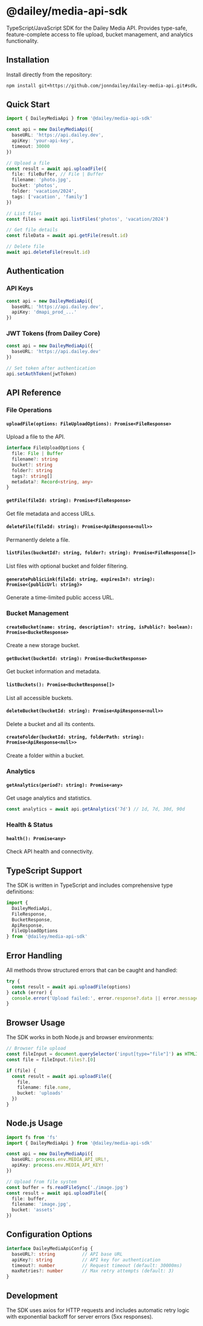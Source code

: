 # @dailey/media-api-sdk

TypeScript/JavaScript SDK for the Dailey Media API. Provides type-safe, feature-complete access to file upload, bucket management, and analytics functionality.

## Installation

Install directly from the repository:

```bash
npm install git+https://github.com/jonndailey/dailey-media-api.git#sdk/javascript
```

## Quick Start

```typescript
import { DaileyMediaApi } from '@dailey/media-api-sdk'

const api = new DaileyMediaApi({
  baseURL: 'https://api.dailey.dev',
  apiKey: 'your-api-key',
  timeout: 30000
})

// Upload a file
const result = await api.uploadFile({
  file: fileBuffer, // File | Buffer
  filename: 'photo.jpg',
  bucket: 'photos',
  folder: 'vacation/2024',
  tags: ['vacation', 'family']
})

// List files
const files = await api.listFiles('photos', 'vacation/2024')

// Get file details
const fileData = await api.getFile(result.id)

// Delete file
await api.deleteFile(result.id)
```

## Authentication

### API Keys
```typescript
const api = new DaileyMediaApi({
  baseURL: 'https://api.dailey.dev',
  apiKey: 'dmapi_prod_...'
})
```

### JWT Tokens (from Dailey Core)
```typescript
const api = new DaileyMediaApi({
  baseURL: 'https://api.dailey.dev'
})

// Set token after authentication
api.setAuthToken(jwtToken)
```

## API Reference

### File Operations

#### `uploadFile(options: FileUploadOptions): Promise<FileResponse>`
Upload a file to the API.

```typescript
interface FileUploadOptions {
  file: File | Buffer
  filename?: string
  bucket?: string
  folder?: string
  tags?: string[]
  metadata?: Record<string, any>
}
```

#### `getFile(fileId: string): Promise<FileResponse>`
Get file metadata and access URLs.

#### `deleteFile(fileId: string): Promise<ApiResponse<null>>`
Permanently delete a file.

#### `listFiles(bucketId?: string, folder?: string): Promise<FileResponse[]>`
List files with optional bucket and folder filtering.

#### `generatePublicLink(fileId: string, expiresIn?: string): Promise<{publicUrl: string}>`
Generate a time-limited public access URL.

### Bucket Management

#### `createBucket(name: string, description?: string, isPublic?: boolean): Promise<BucketResponse>`
Create a new storage bucket.

#### `getBucket(bucketId: string): Promise<BucketResponse>`
Get bucket information and metadata.

#### `listBuckets(): Promise<BucketResponse[]>`
List all accessible buckets.

#### `deleteBucket(bucketId: string): Promise<ApiResponse<null>>`
Delete a bucket and all its contents.

#### `createFolder(bucketId: string, folderPath: string): Promise<ApiResponse<null>>`
Create a folder within a bucket.

### Analytics

#### `getAnalytics(period?: string): Promise<any>`
Get usage analytics and statistics.

```typescript
const analytics = await api.getAnalytics('7d') // 1d, 7d, 30d, 90d
```

### Health & Status

#### `health(): Promise<any>`
Check API health and connectivity.

## TypeScript Support

The SDK is written in TypeScript and includes comprehensive type definitions:

```typescript
import { 
  DaileyMediaApi,
  FileResponse,
  BucketResponse,
  ApiResponse,
  FileUploadOptions
} from '@dailey/media-api-sdk'
```

## Error Handling

All methods throw structured errors that can be caught and handled:

```typescript
try {
  const result = await api.uploadFile(options)
} catch (error) {
  console.error('Upload failed:', error.response?.data || error.message)
}
```

## Browser Usage

The SDK works in both Node.js and browser environments:

```typescript
// Browser file upload
const fileInput = document.querySelector('input[type="file"]') as HTMLInputElement
const file = fileInput.files?.[0]

if (file) {
  const result = await api.uploadFile({
    file,
    filename: file.name,
    bucket: 'uploads'
  })
}
```

## Node.js Usage

```typescript
import fs from 'fs'
import { DaileyMediaApi } from '@dailey/media-api-sdk'

const api = new DaileyMediaApi({
  baseURL: process.env.MEDIA_API_URL!,
  apiKey: process.env.MEDIA_API_KEY!
})

// Upload from file system
const buffer = fs.readFileSync('./image.jpg')
const result = await api.uploadFile({
  file: buffer,
  filename: 'image.jpg',
  bucket: 'assets'
})
```

## Configuration Options

```typescript
interface DaileyMediaApiConfig {
  baseURL?: string          // API base URL
  apiKey?: string           // API key for authentication
  timeout?: number          // Request timeout (default: 30000ms)
  maxRetries?: number       // Max retry attempts (default: 3)
}
```

## Development

The SDK uses axios for HTTP requests and includes automatic retry logic with exponential backoff for server errors (5xx responses).
